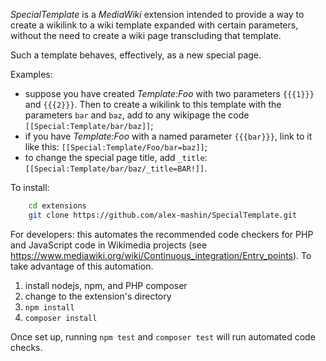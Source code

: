 _SpecialTemplate_ is a _MediaWiki_ extension
intended to provide a way to create a wikilink to a wiki template
expanded with certain parameters,
without the need to create a wiki page transcluding that template.

Such a template behaves, effectively, as a new special page.

Examples:
 - suppose you have created _Template:Foo_ with
two parameters `{{{1}}}` and `{{{2}}}`.
Then to create a wikilink to this template with the parameters
`bar` and `baz`, add to any wikipage the code
`[[Special:Template/bar/baz]]`;
 - if you have _Template:Foo_ with a named parameter `{{{bar}}}`,
link to it like this: `[[Special:Template/Foo/bar=baz]]`;
 - to change the special page title,
add `_title`: `[[Special:Template/bar/baz/_title=BAR!]]`.

To install:
```bash
	cd extensions
	git clone https://github.com/alex-mashin/SpecialTemplate.git
```

For developers: this automates the recommended code checkers for PHP and JavaScript code in Wikimedia projects
(see https://www.mediawiki.org/wiki/Continuous_integration/Entry_points).
To take advantage of this automation.

1. install nodejs, npm, and PHP composer
2. change to the extension's directory
3. `npm install`
4. `composer install`

Once set up, running `npm test` and `composer test` will run automated code checks.
